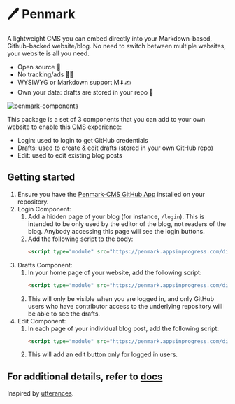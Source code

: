 # 🖊️ Penmark

A lightweight CMS you can embed directly into your Markdown-based, Github-backed website/blog. No need to switch between multiple websites, your website is all you need.

* Open source 🙌
* No tracking/ads 📡🚫
* WYSIWYG or Markdown support M⬇✍
* Own your data: drafts are stored in your repo 📝

![penmark-components](https://github.com/penmark-cms/penmark/assets/35609369/c96f0fc9-60c2-4e59-bea1-027fa6c9bf48)

This package is a set of 3 components that you can add to your own website to enable this CMS experience:
* Login: used to login to get GitHub credentials
* Drafts: used to create & edit drafts (stored in your own GitHub repo)
* Edit: used to edit existing blog posts

## Getting started 

1. Ensure you have the [Penmark-CMS GitHub App](https://github.com/apps/penmark-cms) installed on your repository. 
1. Login Component: 
   1. Add a hidden page of your blog (for instance, `/login`). This is intended to be only used by the editor of the blog, not readers of the blog. Anybody accessing this page will see the login buttons.
   2.  Add the following script to the body: 
        ```html 
        <script type="module" src="https://penmark.appsinprogress.com/dist/LoginClient.js"></script>
        ```
2. Drafts Component:
   1. In your home page of your website, add the following script: 
        ```html 
        <script type="module" src="https://penmark.appsinprogress.com/dist/DraftsClient.js"></script>
        ```
    2. This will only be visible when you are logged in, and only GitHub users who have contributor access to the underlying repository will be able to see the drafts.
3. Edit Component:
   1. In each page of your individual blog post, add the following script:
        ```html 
        <script type="module" src="https://penmark.appsinprogress.com/dist/PostClient.js"></script>
        ```
    2. This will add an edit button only for logged in users.

## For additional details, refer to [docs](https://penmark.appsinprogress.com/docs)

Inspired by [utterances](https://github.com/utterance/utterances).
